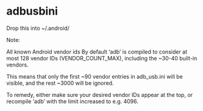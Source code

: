 adbusbini
=========

Drop this into ~/.android/



Note:

All known Android vendor ids
By default ‘adb’ is compiled to consider at most 128 vendor IDs (VENDOR_COUNT_MAX), 
including the ~30-40 built-in vendors.

This means that only the first ~90 vendor entries in adb_usb.ini will be visible, 
and the rest ~3000 will be ignored.

To remedy, either make sure your desired vendor IDs appear at the top, or recompile 
‘adb’ with the limit increased to e.g. 4096.
